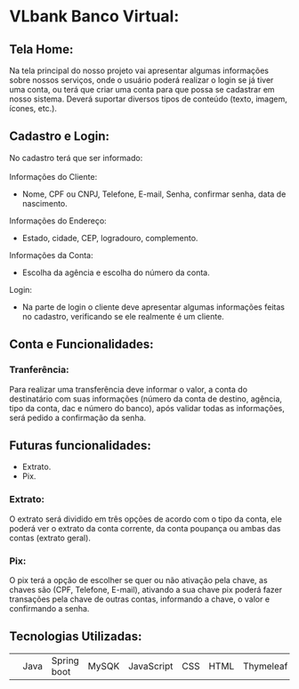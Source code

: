 # VLbank Banco Virtual:

## Tela Home:
Na tela principal do nosso projeto vai apresentar algumas informações sobre nossos serviços, onde o usuário poderá realizar o login se já tiver uma conta, ou terá que criar uma conta para que possa se cadastrar em nosso sistema. Deverá suportar diversos tipos de conteúdo (texto, imagem, ícones, etc.).

## Cadastro e Login:
No cadastro terá que ser informado:<br><br>
Informações do Cliente:
+ Nome, CPF ou CNPJ, Telefone, E-mail, Senha, confirmar senha, data de nascimento.

  
Informações do Endereço:
+ Estado, cidade, CEP, logradouro, complemento.

  
Informações da Conta:
+ Escolha da agência e escolha do número da conta.

  
Login:
+ Na parte de login o cliente deve apresentar algumas informações feitas no cadastro, verificando se ele realmente é um cliente.

## Conta e Funcionalidades:

### Tranferência:

Para realizar uma transferência deve informar o valor, a conta do destinatário com suas informações (número da conta de destino, agência, tipo da conta, dac e número do banco), após validar todas as informações, será pedido a confirmação da senha.

## Futuras funcionalidades:
+ Extrato.
+ Pix.

### Extrato:
O extrato será dividido em três opções de acordo com o tipo da conta, ele poderá ver o extrato da conta corrente, da conta poupança ou ambas das contas (extrato geral).

### Pix:
O pix terá a opção de escolher se quer ou não ativação pela chave, as chaves são (CPF, Telefone, E-mail), ativando a sua chave pix poderá fazer transações pela chave de outras contas, informando a chave, o valor e confirmando a senha.

## Tecnologias Utilizadas:

<table>
  <th>
    <td>Java</td>
    <td>Spring boot</td>
    <td>MySQK</td>
    <td>JavaScript</td>
    <td>CSS</td>
    <td>HTML</td>
    <td>Thymeleaf</td>
    <td>Bootstrap</td>
    <td></td>
  </th>  
</table>

